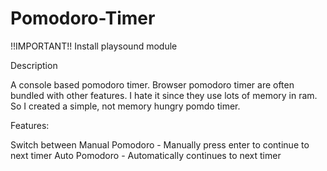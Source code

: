 # Pomodoro-Timer
!!IMPORTANT!!
Install playsound module

Description

A console based pomodoro timer. 
Browser pomodoro timer are often bundled with other features. I hate it since they use lots of memory in ram. 
So I created a simple, not memory hungry pomdo timer.


Features:

Switch between 
Manual Pomodoro - Manually press enter to continue to next timer
Auto Pomodoro - Automatically continues to next timer
